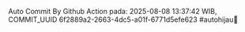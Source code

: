 Auto Commit By Github Action pada: 2025-08-08 13:37:42 WIB, COMMIT_UUID 6f2889a2-2663-4dc5-a01f-6771d5efe623 #autohijau🗿
